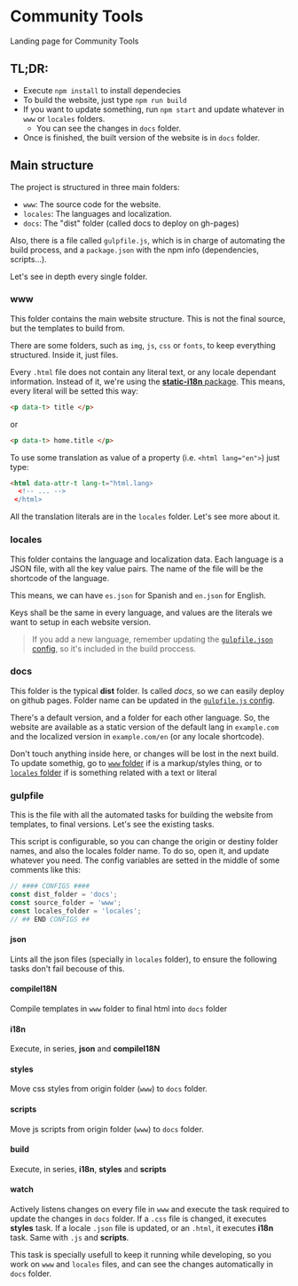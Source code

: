 # Community Tools
Landing page for Community Tools

## TL;DR:
- Execute `npm install` to install dependecies
- To build the website, just type `npm run build`
- If you want to update something, run `npm start` and update whatever in `www` or `locales` folders.
	- You can see the changes in `docs` folder.
- Once is finished, the built version of the website is in `docs` folder.

## Main structure
The project is structured in three main folders: 

 - `www`: The source code for the website.
 - `locales`: The languages and localization. 
 - `docs`: The "dist" folder (called docs to deploy on gh-pages)

Also, there is a file called `gulpfile.js`, which is in charge of automating the build process, and a `package.json` with the npm info (dependencies, scripts...).

Let's see in depth every single folder.

### www
This folder contains the main website structure. This is not the final source, but the templates to build from.

There are some folders, such as `img`, `js`, `css` or `fonts`, to keep everything structured. Inside it, just files.

Every `.html` file does not contain any literal text, or any locale dependant information. Instead of it, we're using the [**static-i18n** package](https://www.npmjs.com/package/static-i18n). This means, every literal will be setted this way:

```html
<p data-t> title </p>
```

or

```html
<p data-t> home.title </p>
```

To use some translation as value of a property (i.e. `<html lang="en">`) just type:

```html
<html data-attr-t lang-t="html.lang>
  <!-- ... -->
 </html>
```

All the translation literals are in the `locales` folder. Let's see more about it.

### locales
This folder contains the language and localization data. Each language is a JSON file, with all the key value pairs. The name of the file will be the shortcode of the language. 

This means, we can have `es.json` for Spanish and `en.json` for English.

Keys shall be the same in every language, and values are the literals we want to setup in each website version.

> If you add a new language, remember updating the [`gulpfile.json` config](#gulpfile), so it's included in the build proccess.

### docs
This folder is the typical **dist** folder. Is called _docs_, so we can easily deploy on github pages. Folder name can be updated in the [`gulpfile.js` config](gulpfile).

There's a default version, and a folder for each other language. So, the website are available as a static version of the default lang in `example.com` and the localized version in `example.com/en` (or any locale shortcode).

Don't touch anything inside here, or changes will be lost in the next build. To update somethig, go to [`www` folder](#www) if is a markup/styles thing, or to [`locales` folder](#locales) if is something related with a text or literal

### gulpfile
This is the file with all the automated tasks for building the website from templates, to final versions. Let's see the existing tasks.

This script is configurable, so you can change the origin or destiny folder names, and also the locales folder name. To do so, open it, and update whatever you need. The config variables are setted in the middle of some comments like this:

```js
// #### CONFIGS ####
const dist_folder = 'docs';
const source_folder = 'www';
const locales_folder = 'locales';
// ## END CONFIGS ##
```

#### json
Lints all the json files (specially in `locales` folder), to ensure the following tasks don't fail becouse of this.

#### compileI18N
Compile templates in `www` folder to final html into `docs` folder

#### i18n
Execute, in series, **json** and **compileI18N**

#### styles
Move css styles from origin folder (`www`) to `docs` folder.

#### scripts
Move js scripts from origin folder (`www`) to `docs` folder.

#### build
Execute, in series, **i18n**, **styles** and **scripts**

#### watch
Actively listens changes on every file in `www` and execute the task required to update the changes in `docs` folder. If a `.css` file is changed, it executes **styles** task. If a locale `.json` file is updated, or an `.html`, it executes **i18n** task. Same with `.js` and **scripts**.

This task is specially usefull to keep it running while developing, so you work on `www` and `locales` files, and can see the changes automatically in `docs` folder.
